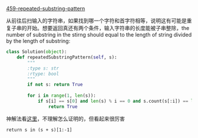 [459-repeated-substring-pattern](https://leetcode.com/problems/repeated-substring-pattern/#/description)

从前往后扫输入的字符串，如果找到哪一个字符和首字符相等，说明这有可能是重复子串的开始。想要返回真还有两个条件，输入字符串的长度能被子串整除，the number of substring in the stirng should equal to the length of string divided by the length of substring:



```python
class Solution(object):
    def repeatedSubstringPattern(self, s):
        """
        :type s: str
        :rtype: bool
        """
        if not s: return True
        
        for i in range(1, len(s)):
            if s[i] == s[0] and len(s) % i == 0 and s.count(s[:i]) == len(s) / i:
                return True
```

神解法看[这里](https://discuss.leetcode.com/topic/68206/easy-python-solution-with-explaination)，不理解怎么证明的，但看起来很厉害

`return s in (s + s)[1:-1]`

